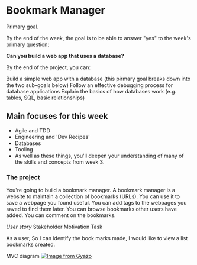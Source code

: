 # Bookmark Manager

Primary goal.

By the end of the week, the goal is to be able to answer "yes" to the week's primary question:

**Can you build a web app that uses a database?**

By the end of the project, you can:

Build a simple web app with a database (this pirmary goal breaks down into the two sub-goals below)
Follow an effective debugging process for database applications
Explain the basics of how databases work (e.g. tables, SQL, basic relationships)

## Main focuses for this week
- Agile and TDD
- Engineering and 'Dev Recipes'
- Databases
- Tooling
- As well as these things, you'll deepen your understanding of many of the skills and concepts from week 3.


### The project
You're going to build a bookmark manager. A bookmark manager is a website to maintain a collection of bookmarks (URLs). You can use it to save a webpage you found useful. You can add tags to the webpages you saved to find them later. You can browse bookmarks other users have added. You can comment on the bookmarks.

_User story_
Stakeholder
Motivation
Task

As a user,
So I can identify the book marks made,
I would like to view a list bookmarks created.

MVC diagram
[![Image from Gyazo](https://i.gyazo.com/6c6affc703c7cca802c1f9b86d28994d.png)](https://gyazo.com/6c6affc703c7cca802c1f9b86d28994d)